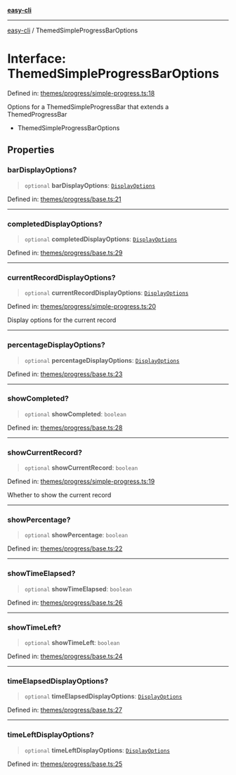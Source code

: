 [**easy-cli**](../README.md)

***

[easy-cli](../globals.md) / ThemedSimpleProgressBarOptions

# Interface: ThemedSimpleProgressBarOptions

Defined in: [themes/progress/simple-progress.ts:18](https://github.com/patrickeaton/easy-cli/blob/273fbeda7c9fba29e0eebd0183c0f5c4b12461f3/src/themes/progress/simple-progress.ts#L18)

Options for a ThemedSimpleProgressBar that extends a ThemedProgressBar

 *  ThemedSimpleProgressBarOptions

## Properties

### barDisplayOptions?

> `optional` **barDisplayOptions**: [`DisplayOptions`](../type-aliases/DisplayOptions.md)

Defined in: [themes/progress/base.ts:21](https://github.com/patrickeaton/easy-cli/blob/273fbeda7c9fba29e0eebd0183c0f5c4b12461f3/src/themes/progress/base.ts#L21)

***

### completedDisplayOptions?

> `optional` **completedDisplayOptions**: [`DisplayOptions`](../type-aliases/DisplayOptions.md)

Defined in: [themes/progress/base.ts:29](https://github.com/patrickeaton/easy-cli/blob/273fbeda7c9fba29e0eebd0183c0f5c4b12461f3/src/themes/progress/base.ts#L29)

***

### currentRecordDisplayOptions?

> `optional` **currentRecordDisplayOptions**: [`DisplayOptions`](../type-aliases/DisplayOptions.md)

Defined in: [themes/progress/simple-progress.ts:20](https://github.com/patrickeaton/easy-cli/blob/273fbeda7c9fba29e0eebd0183c0f5c4b12461f3/src/themes/progress/simple-progress.ts#L20)

Display options for the current record

***

### percentageDisplayOptions?

> `optional` **percentageDisplayOptions**: [`DisplayOptions`](../type-aliases/DisplayOptions.md)

Defined in: [themes/progress/base.ts:23](https://github.com/patrickeaton/easy-cli/blob/273fbeda7c9fba29e0eebd0183c0f5c4b12461f3/src/themes/progress/base.ts#L23)

***

### showCompleted?

> `optional` **showCompleted**: `boolean`

Defined in: [themes/progress/base.ts:28](https://github.com/patrickeaton/easy-cli/blob/273fbeda7c9fba29e0eebd0183c0f5c4b12461f3/src/themes/progress/base.ts#L28)

***

### showCurrentRecord?

> `optional` **showCurrentRecord**: `boolean`

Defined in: [themes/progress/simple-progress.ts:19](https://github.com/patrickeaton/easy-cli/blob/273fbeda7c9fba29e0eebd0183c0f5c4b12461f3/src/themes/progress/simple-progress.ts#L19)

Whether to show the current record

***

### showPercentage?

> `optional` **showPercentage**: `boolean`

Defined in: [themes/progress/base.ts:22](https://github.com/patrickeaton/easy-cli/blob/273fbeda7c9fba29e0eebd0183c0f5c4b12461f3/src/themes/progress/base.ts#L22)

***

### showTimeElapsed?

> `optional` **showTimeElapsed**: `boolean`

Defined in: [themes/progress/base.ts:26](https://github.com/patrickeaton/easy-cli/blob/273fbeda7c9fba29e0eebd0183c0f5c4b12461f3/src/themes/progress/base.ts#L26)

***

### showTimeLeft?

> `optional` **showTimeLeft**: `boolean`

Defined in: [themes/progress/base.ts:24](https://github.com/patrickeaton/easy-cli/blob/273fbeda7c9fba29e0eebd0183c0f5c4b12461f3/src/themes/progress/base.ts#L24)

***

### timeElapsedDisplayOptions?

> `optional` **timeElapsedDisplayOptions**: [`DisplayOptions`](../type-aliases/DisplayOptions.md)

Defined in: [themes/progress/base.ts:27](https://github.com/patrickeaton/easy-cli/blob/273fbeda7c9fba29e0eebd0183c0f5c4b12461f3/src/themes/progress/base.ts#L27)

***

### timeLeftDisplayOptions?

> `optional` **timeLeftDisplayOptions**: [`DisplayOptions`](../type-aliases/DisplayOptions.md)

Defined in: [themes/progress/base.ts:25](https://github.com/patrickeaton/easy-cli/blob/273fbeda7c9fba29e0eebd0183c0f5c4b12461f3/src/themes/progress/base.ts#L25)
